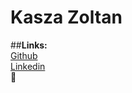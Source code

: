 # **Kasza Zoltan**

##**Links:**<br>
[Github](http://github.com/Zoznyak)<br>
[Linkedin](www.linkedin.com/in/zoltán-kasza-9600415b)<br>
:robot:
